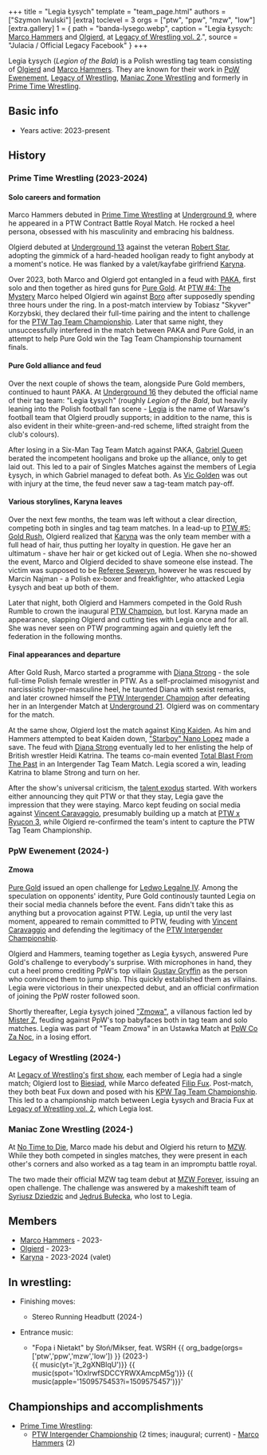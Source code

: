 +++
title = "Legia Łysych"
template = "team_page.html"
authors = ["Szymon Iwulski"]
[extra]
toclevel = 3
orgs = ["ptw", "ppw", "mzw", "low"]
[extra.gallery]
1 = { path = "banda-lysego.webp", caption = "Legia Łysych: [Marco Hammers](@/w/marco-hammers.md) and [Olgierd](@/w/olgierd.md), at [Legacy of Wrestling vol. 2](@/e/low/2025-04-06-low-2.md).", source = "Julacia / Official Legacy Facebook" }
+++

Legia Łysych (_Legion of the Bald_) is a Polish wrestling tag team consisting of [Olgierd](@/w/olgierd.md) and [Marco Hammers](@/w/marco-hammers.md). They are known for their work in [PpW Ewenement](@/o/ppw.md), [Legacy of Wrestling](@/o/low.md), [Maniac Zone Wrestling](@/o/mzw.md) and formerly in [Prime Time Wrestling](@/o/ptw.md).

## Basic info

* Years active: 2023-present

## History

### Prime Time Wrestling (2023-2024)

#### Solo careers and formation

Marco Hammers debuted in [Prime Time Wrestling](@/o/ptw.md) at [Underground 9](@/e/ptw/2022-10-30-ptw-underground-9.md), where he appeared in a PTW Contract Battle Royal Match.
He rocked a heel persona, obsessed with his masculinity and embracing his baldness.

Olgierd debuted at [Underground 13](@/e/ptw/2023-03-26-ptw-underground-13.md) against the veteran [Robert Star](@/w/robert-star.md), adopting the gimmick of a hard-headed hooligan ready to fight anybody at a moment's notice. He was flanked by a valet/kayfabe girlfriend [Karyna](@/w/karyna.md).

Over 2023, both Marco and Olgierd got entangled in a feud with [PAKA](@/tt/paka.md), first solo and then together as hired guns for [Pure Gold](@/tt/pure-gold.md). At [PTW #4: The Mystery](@/e/ptw/2023-06-25-ptw-4-mystery.md) Marco helped Olgierd win against [Boro](@/w/boro.md) after supposedly spending three hours under the ring. In a post-match interview by Tobiasz "Skyver" Korzybski, they declared their full-time pairing and the intent to challenge for the [PTW Tag Team Championship](@/c/ptw-tag-team-championship.md). Later that same night, they unsuccessfully interfered in the match between PAKA and Pure Gold, in an attempt to help Pure Gold win the Tag Team Championship tournament finals. 

#### Pure Gold alliance and feud

Over the next couple of shows the team, alongside Pure Gold members, continued to haunt PAKA. At [Underground 16](@/e/ptw/2023-07-30-ptw-underground-16.md) they debuted the official name of their tag team: "Legia Łysych" (roughly _Legion of the Bald_, but heavily leaning into the Polish football fan scene - [Legia][legia-warszawa] is the name of Warsaw's football team that Olgierd proudly supports; in addition to the name, this is also evident in their white-green-and-red scheme, lifted straight from the club's colours).

After losing in a Six-Man Tag Team Match against PAKA, [Gabriel Queen](@/w/gabriel-queen.md) berated the incompetent hooligans and broke up the alliance, only to get laid out.
This led to a pair of Singles Matches against the members of Legia Łysych, in which Gabriel managed to defeat both. As [Vic Golden](@/w/vic-golden.md) was out with injury at the time, the feud never saw a tag-team match pay-off.

#### Various storylines, Karyna leaves

Over the next few months, the team was left without a clear direction, competing both in singles and tag team matches. In a lead-up to [PTW #5: Gold Rush](@/e/ptw/2024-02-03-ptw-5-gold-rush.md), Olgierd realized that [Karyna](@/w/karyna.md) was the only team member with a full head of hair, thus putting her loyalty in question. He gave her an ultimatum - shave her hair or get kicked out of Legia.
When she no-showed the event, Marco and Olgierd decided to shave someone else instead. The victim was supposed to be [Referee Seweryn](@/w/sedzia-seweryn.md), however he was rescued by Marcin Najman - a Polish ex-boxer and freakfighter, who attacked Legia Łysych and beat up both of them.

Later that night, both Olgierd and Hammers competed in the Gold Rush Rumble to crown the inaugural [PTW Champion](@/c/ptw-championship.md), but lost. Karyna made an appearance, slapping Olgierd and cutting ties with Legia once and for all. She was never seen on PTW programming again and quietly left the federation in the following months.

#### Final appearances and departure

After Gold Rush, Marco started a programme with [Diana Strong](@/w/diana-strong.md) - the sole full-time Polish female wrestler in PTW.
As a self-proclaimed misogynist and narcissistic hyper-masculine heel, he taunted Diana with sexist remarks, and later crowned himself the [PTW Intergender Champion](@/c/ptw-intergender-championship.md) after defeating her in an Intergender Match at [Underground 21](@/e/ptw/2024-04-13-ptw-underground-21.md). Olgierd was on commentary for the match.

At the same show, Olgierd lost the match against [King Kaiden](@/w/king-kaiden.md). As him and Hammers attempted to beat Kaiden down, ["Starboy" Nano Lopez](/w/nano-lopez.md) made a save. The feud with [Diana Strong](@/w/diana-strong.md) eventually led to her enlisting the help of British wrestler Heidi Katrina. The teams co-main evented [Total Blast From The Past](@/e/ptw/2024-05-11-ptw-6.md) in an Intergender Tag Team Match. Legia scored a win, leading Katrina to blame Strong and turn on her.

After the show's universal criticism, the [talent exodus](@/a/ptw-exits.md) started. With workers either announcing they quit PTW or that they stay, Legia gave the impression that they were staying. Marco kept feuding on social media against [Vincent Caravaggio](@/w/vincent-caravaggio.md), presumably building up a match at [PTW x Ryucon 3](@/e/ptw/2024-07-07-ptw-x-ryucon.md), while Olgierd re-confirmed the team's intent to capture the PTW Tag Team Championship.

### PpW Ewenement (2024-)

#### Zmowa

[Pure Gold](@/tt/pure-gold.md) issued an open challenge for [Ledwo Legalne IV](@/e/ppw/2024-06-08-ppw-ledwo-legalne-4.md). Among the speculation on opponents' identity, Pure Gold continously taunted Legia on their social media channels before the event. Fans didn't take this as anything but a provocation against PTW. Legia, up until the very last moment, appeared to remain committed to PTW, feuding with [Vincent Caravaggio](@/w/vincent-caravaggio.md) and defending the legitimacy of the [PTW Intergender Championship](@/c/ptw-intergender-championship.md).

Olgierd and Hammers, teaming together as Legia Łysych, answered Pure Gold's challenge to everybody's surprise. With microphones in hand, they cut a heel promo crediting PpW's top villain [Gustav Gryffin](@/w/gustav-gryffin.md) as the person who convinced them to jump ship. This quickly established them as villains. Legia were victorious in their unexpected debut, and an official confirmation of joining the PpW roster followed soon.

Shortly thereafter, Legia Łysych joined ["Zmowa"](@/tt/zmowa.md), a villanous faction led by [Mister Z](@/w/mister-z.md), feuding against PpW's top babyfaces both in tag team and solo matches.
Legia was part of "Team Zmowa" in an Ustawka Match at [PpW Co Za Noc](@/e/ppw/2024-10-26-ppw-co-za-noc.md), in a losing effort.

### Legacy of Wrestling (2024-)

At [Legacy of Wrestling's](@/o/low.md) [first show](@/e/low/2024-12-01-low-1.md), each member of Legia had a single match; Olgierd lost to [Biesiad](@/w/biesiad.md), while Marco defeated [Filip Fux](@/w/filip-fux.md). Post-match, they both beat Fux down and posed with his [KPW Tag Team Championship](@/c/kpw-tag-team-championship.md).
This led to a championship match between Legia Łysych and Bracia Fux at [Legacy of Wrestling vol. 2](e/low/2025-04-06-low-2.md), which Legia lost.

### Maniac Zone Wrestling (2024-)

At [No Time to Die](@/e/mzw/2024-10-12-mzw-no-time-to-die.md), Marco made his debut and Olgierd his return to [MZW](@/o/mzw.md). While they both competed in singles matches, they were present in each other's corners and also worked as a tag team in an impromptu battle royal.

The two made their official MZW tag team debut at [MZW Forever](@/e/mzw/2025-03-29-mzw-forever.md), issuing an open challenge. The challenge was answered by a makeshift team of [Syriusz Dziedzic](@/w/dziedzic.md) and [Jędruś Bułecka](@/w/jedrus-bulecka.md), who lost to Legia.

## Members

* [Marco Hammers](@/w/marco-hammers.md) - 2023-
* [Olgierd](@/w/olgierd.md) - 2023-
* [Karyna](@/w/karyna.md) - 2023-2024 (valet)

## In wrestling:

* Finishing moves:
  - Stereo Running Headbutt (2024-)

* Entrance music:
  - "Fopa i Nietakt" by Słoń/Mikser, feat. WSRH
 {{ org_badge(orgs=['ptw','ppw','mzw','low']) }} (2023-) <br>
 {{ music(yt='jt_2gXNBlqU')}}
 {{ music(spot='1OxIrwfSDCCYRWXAmcpM5g')}}
 {{ music(apple='1509575453?i=1509575457')}}'

## Championships and accomplishments 

* [Prime Time Wrestling](@/o/ptw.md):
  - [PTW Intergender Championship](@/c/ptw-intergender-championship.md) (2 times; inaugural; current) - [Marco Hammers](@/w/marco-hammers.md) (2)

[legia-warszawa]:https://en.wikipedia.org/wiki/Legia_Warsaw
